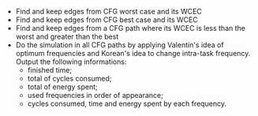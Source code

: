 * Find and keep edges from CFG worst case and its WCEC
* Find and keep edges from CFG best case and its WCEC
* Find and keep edges from a CFG path where its WCEC is less than the worst and
  greater than the best
* Do the simulation in all CFG paths by applying Valentin's idea of optimum
  frequencies and Korean's idea to change intra-task frequency. Output the
  following informations:
    - finished time;
    - total of cycles consumed;
    - total of energy spent;
    - used frequencies in order of appearance;
    - cycles consumed, time and energy spent by each frequency.
